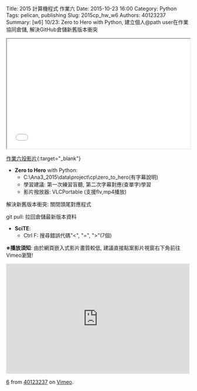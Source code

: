 Title: 2015 計算機程式 作業六
Date: 2015-10-23 16:00
Category: Python
Tags: pelican, publishing
Slug: 2015cp_hw_w6
Authors: 40123237
Summary: [w6] 10/23: Zero to Hero with Python, 建立個人@path user在作業協同倉儲, 解決GitHub倉儲新舊版本衝突





<iframe src="40123237_cp_w6_p.html" width="500" height="300"></iframe>

[作業六投影片](40123237_cp_w6_p.html){:target="_blank"}

  * **Zero to Hero** with Python:
      * C:\Ana3_2015\data\project\cp\zero_to_hero(有字幕說明)
      * 學習建議: 第一次練習盲聽, 第二次字幕對應(查單字)學習
      * 影片撥放器: VLCPortable (支援flv,mp4播放)

解決新舊版本衝突: 關閉頭尾對應程式

git pull: 拉回倉儲最新版本資料

  * **SciTE**: 
      * Ctrl F: 搜尋錯誤代碼"<", "=", ">"(7個)


**※播放須知**: 由於網頁嵌入式影片畫質較低, 建議直接點案影片視窗右下角前往Vimeo瀏覽!




<iframe src="https://player.vimeo.com/video/151870835" width="500" height="300" frameborder="0" webkitallowfullscreen mozallowfullscreen allowfullscreen></iframe>
<p><a href="https://vimeo.com/151870835">6</a> from <a href="https://vimeo.com/user40271183">40123237</a> on <a href="https://vimeo.com">Vimeo</a>.</p>